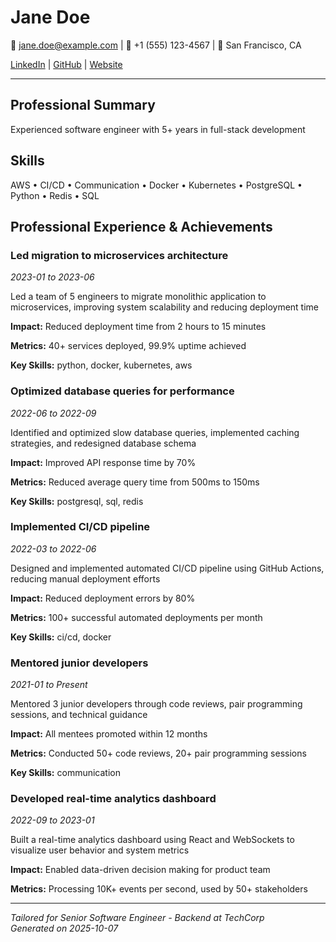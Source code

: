 # Jane Doe

📧 jane.doe@example.com | 📱 +1 (555) 123-4567 | 📍 San Francisco, CA


[LinkedIn](https://linkedin.com/in/janedoe) | [GitHub](https://github.com/janedoe) | [Website](https://janedoe.dev)


---

## Professional Summary

Experienced software engineer with 5+ years in full-stack development

## Skills

AWS • CI/CD • Communication • Docker • Kubernetes • PostgreSQL • Python • Redis • SQL

## Professional Experience & Achievements


### Led migration to microservices architecture

*2023-01 to 2023-06*


Led a team of 5 engineers to migrate monolithic application to microservices, improving system scalability and reducing deployment time


**Impact:** Reduced deployment time from 2 hours to 15 minutes



**Metrics:** 40+ services deployed, 99.9% uptime achieved



**Key Skills:** python, docker, kubernetes, aws



### Optimized database queries for performance

*2022-06 to 2022-09*


Identified and optimized slow database queries, implemented caching strategies, and redesigned database schema


**Impact:** Improved API response time by 70%



**Metrics:** Reduced average query time from 500ms to 150ms



**Key Skills:** postgresql, sql, redis



### Implemented CI/CD pipeline

*2022-03 to 2022-06*


Designed and implemented automated CI/CD pipeline using GitHub Actions, reducing manual deployment efforts


**Impact:** Reduced deployment errors by 80%



**Metrics:** 100+ successful automated deployments per month



**Key Skills:** ci/cd, docker



### Mentored junior developers

*2021-01 to Present*


Mentored 3 junior developers through code reviews, pair programming sessions, and technical guidance


**Impact:** All mentees promoted within 12 months



**Metrics:** Conducted 50+ code reviews, 20+ pair programming sessions



**Key Skills:** communication



### Developed real-time analytics dashboard

*2022-09 to 2023-01*


Built a real-time analytics dashboard using React and WebSockets to visualize user behavior and system metrics


**Impact:** Enabled data-driven decision making for product team



**Metrics:** Processing 10K+ events per second, used by 50+ stakeholders






---

*Tailored for Senior Software Engineer - Backend at TechCorp*  
*Generated on 2025-10-07*